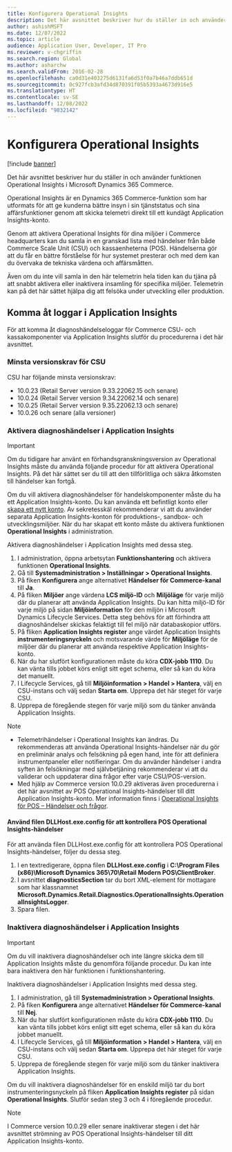 ```yaml
---
title: Konfigurera Operational Insights
description: Det här avsnittet beskriver hur du ställer in och använder funktionen Operational Insights i Microsoft Dynamics 365 Commerce.
author: ashishMSFT
ms.date: 12/07/2022
ms.topic: article
audience: Application User, Developer, IT Pro
ms.reviewer: v-chgriffin
ms.search.region: Global
ms.author: asharchw
ms.search.validFrom: 2016-02-28
ms.openlocfilehash: ca0d31e403275d6131fa6d53f0a7b46a7ddb651d
ms.sourcegitcommit: 0c927fcb3afd34d870391f05b5393a4673d916e5
ms.translationtype: HT
ms.contentlocale: sv-SE
ms.lasthandoff: 12/08/2022
ms.locfileid: "9832142"
---
```

# <a name="set-up-operational-insights"></a>Konfigurera Operational Insights

[!include [banner](../includes/banner.md)]

Det här avsnittet beskriver hur du ställer in och använder funktionen Operational Insights i Microsoft Dynamics 365 Commerce.

Operational Insights är en Dynamics 365 Commerce-funktion som har utformats för att ge kunderna bättre insyn i sin tjänststatus och sina affärsfunktioner genom att skicka telemetri direkt till ett kundägt Application Insights-konto.

Genom att aktivera Operational Insights för dina miljöer i Commerce headquarters kan du samla in en granskad lista med händelser från både Commerce Scale Unit (CSU) och kassaenheterna (POS). Händelserna gör att du får en bättre förståelse för hur systemet presterar och med dem kan du övervaka de tekniska värdena och affärsmåtten.

Även om du inte vill samla in den här telemetrin hela tiden kan du tjäna på att snabbt aktivera eller inaktivera insamling för specifika miljöer. Telemetrin kan på det här sättet hjälpa dig att felsöka under utveckling eller produktion.

## <a name="access-logs-in-application-insights"></a>Komma åt loggar i Application Insights

För att komma åt diagnoshändelseloggar för Commerce CSU- och kassakomponenter via Application Insights slutför du procedurerna i det här avsnittet.

### <a name="minimum-version-requirements-for-csu"></a>Minsta versionskrav för CSU

CSU har följande minsta versionskrav:

- 10.0.23 (Retail Server version 9.33.22062.15 och senare)
- 10.0.24 (Retail Server version 9.34.22062.14 och senare)
- 10.0.25 (Retail Server version 9.35.22062.13 och senare)
- 10.0.26 och senare (alla versioner)

### <a name="enable-diagnostic-events-in-application-insights"></a>Aktivera diagnoshändelser i Application Insights

> [!IMPORTANT]
> Om du tidigare har använt en förhandsgranskningsversion av Operational Insights måste du använda följande procedur för att aktivera Operational Insights. På det här sättet ser du till att den tillförlitliga och säkra åtkomsten till händelser kan fortgå.

Om du vill aktivera diagnoshändelser för handelskomponenter måste du ha ett Application Insights-konto. Du kan använda ett befintligt konto eller [skapa ett nytt konto](/azure/azure-monitor/app/create-workspace-resource#create-workspace-based-resource). Av sekretesskäl rekommenderar vi att du använder separata Application Insights-konton för produktions-, sandbox- och utvecklingsmiljöer. När du har skapat ett konto måste du aktivera funktionen **Operational Insights** i administration.

Aktivera diagnoshändelser i Application Insights med dessa steg.

1. I administration, öppna arbetsytan **Funktionshantering** och aktivera funktionen **Operational Insights**.
1. Gå till **Systemadministration \> Inställningar \> Operational Insights**.
1. På fiken **Konfigurera** ange alternativet **Händelser för Commerce-kanal** till **Ja**.
1. På fliken **Miljöer** ange värdena **LCS miljö-ID** och **Miljöläge** för varje miljö där du planerar att använda Application Insights. Du kan hitta miljö-ID för varje miljö på sidan **Miljöinformation** för den miljön i Microsoft Dynamics Lifecycle Services. Detta steg behövs för att förhindra att diagnoshändelser skickas felaktigt till fel miljö när databaskopior utförs.
1. På fliken **Application Insights register** ange värdet Application Insights **instrumenteringsnyckeln** och motsvarande värde för **Miljöläge** för de miljöer där du planerar att använda respektive Application Insights-konto.
1. När du har slutfört konfigurationen måste du köra **CDX-jobb 1110**. Du kan vänta tills jobbet körs enligt sitt eget schema, eller så kan du köra det manuellt.
1. I Lifecycle Services, gå till **Miljöinformation \> Handel \> Hantera**, välj en CSU-instans och välj sedan **Starta om**. Upprepa det här steget för varje CSU.
1. Upprepa de föregående stegen för varje miljö som du tänker använda Application Insights.

> [!NOTE]
> - Telemetrihändelser i Operational Insights kan ändras. Du rekommenderas att använda Operational Insights-händelser när du gör en preliminär analys och felsökning på egen hand, inte för att definiera instrumentpaneler eller notifieringar. Om du använder händelser i andra syften än felsökningar med självbetjäning rekommenderar vi att du validerar och uppdaterar dina frågor efter varje CSU/POS-version.
> - Med hjälp av Commerce version 10.0.29 aktiveras även procedurerna i det här avsnittet av POS Operational Insights-händelser till ditt Application Insights-konto. Mer information finns i [Operational Insights för POS – Händelser och frågor](https://download.microsoft.com/download/9/2/b/92be35b0-0e24-4a4d-940d-6f4db29791c0/Operational-Insights-Commerce-POS-events-queries.pdf).

#### <a name="use-the-dllhostexeconfig-file-to-control-pos-operational-insights-events"></a>Använd filen DLLHost.exe.config för att kontrollera POS Operational Insights-händelser

För att använda filen DLLHost.exe.config för att kontrollera POS Operational Insights-händelser, följer du dessa steg.

1. I en textredigerare, öppna filen **DLLHost.exe.config** i **C:\\Program Files (x86)\\Microsoft Dynamics 365\\70\\Retail Modern POS\\ClientBroker**.
1. I avsnittet **diagnosticsSection** tar du bort XML-element för mottagare som har klassnamnet **Microsoft.Dynamics.Retail.Diagnostics.OperationalInsights.OperationalInsightsLogger**.
1. Spara filen.

### <a name="disable-diagnostic-events-in-application-insights"></a>Inaktivera diagnoshändelser i Application Insights

> [!IMPORTANT]
> Om du vill inaktivera diagnoshändelser och inte längre skicka dem till Application Insights måste du genomföra följande procedur. Du kan inte bara inaktivera den här funktionen i funktionshantering.

Inaktivera diagnoshändelser i Application Insights med dessa steg.

1. I administration, gå till **Systemadministration \> Operational Insights**.
1. På fiken **Konfigurera** ange alternativet **Händelser för Commerce-kanal** till **Nej**.
1. När du har slutfört konfigurationen måste du köra **CDX-jobb 1110**. Du kan vänta tills jobbet körs enligt sitt eget schema, eller så kan du köra jobbet manuellt.
1. I Lifecycle Services, gå till **Miljöinformation \> Handel \> Hantera**, välj en CSU-instans och välj sedan **Starta om**. Upprepa det här steget för varje CSU.
1. Upprepa de föregående stegen för varje miljö som du tänker inaktivera Application Insights.

Om du vill inaktivera diagnoshändelser för en enskild miljö tar du bort instrumenteringsnyckeln på fliken **Application Insights register** på sidan **Operational Insights**. Slutför sedan steg 3 och 4 i föregående procedur.

> [!NOTE]
> I Commerce version 10.0.29 eller senare inaktiverar stegen i det här avsnittet strömning av POS Operational Insights-händelser till ditt Application Insights-konto. 
